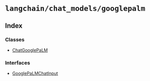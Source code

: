 `langchain/chat_models/googlepalm`
==================================

Index[​](#index "Direct link to Index")
---------------------------------------

### Classes[​](#classes "Direct link to Classes")

*   [ChatGooglePaLM](/docs/api/chat_models_googlepalm/classes/ChatGooglePaLM)

### Interfaces[​](#interfaces "Direct link to Interfaces")

*   [GooglePaLMChatInput](/docs/api/chat_models_googlepalm/interfaces/GooglePaLMChatInput)